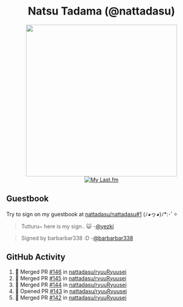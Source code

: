 <div align="center">

# Natsu Tadama (@nattadasu)

[<img width="400" src="https://spotify.nattadeploy.my.id/api?theme=dark&scan=true">](https://open.spotify.com/user/nattadasu)<br>
[![My Last.fm](https://lastfm.nattadeploy.my.id/api?user=nattadasu&loved=true)](https://www.last.fm/user/nattadasu)
</div>

## Guestbook

Try to sign on my guestbook at [nattadasu/nattadasu#1](https://github.com/nattadasu/nattadasu/issues/1) (ﾉ◕ヮ◕)ﾉ\*:･ﾟ✧

<!--START:guestbook-->
> Tutturu~  here is my sign.. :smiley_cat: 
> -[@yezki](https://github.com/yezki)

> Signed by barbarbar338 :D
> -[@barbarbar338](https://github.com/barbarbar338)
<!--END:guestbook-->

## GitHub Activity
<!--START_SECTION:activity-->
1. 🎉 Merged PR [#146](https://github.com/nattadasu/ryuuRyuusei/pull/146) in [nattadasu/ryuuRyuusei](https://github.com/nattadasu/ryuuRyuusei)
2. 🎉 Merged PR [#145](https://github.com/nattadasu/ryuuRyuusei/pull/145) in [nattadasu/ryuuRyuusei](https://github.com/nattadasu/ryuuRyuusei)
3. 🎉 Merged PR [#144](https://github.com/nattadasu/ryuuRyuusei/pull/144) in [nattadasu/ryuuRyuusei](https://github.com/nattadasu/ryuuRyuusei)
4. 💪 Opened PR [#143](https://github.com/nattadasu/ryuuRyuusei/pull/143) in [nattadasu/ryuuRyuusei](https://github.com/nattadasu/ryuuRyuusei)
5. 🎉 Merged PR [#142](https://github.com/nattadasu/ryuuRyuusei/pull/142) in [nattadasu/ryuuRyuusei](https://github.com/nattadasu/ryuuRyuusei)
<!--END_SECTION:activity-->
